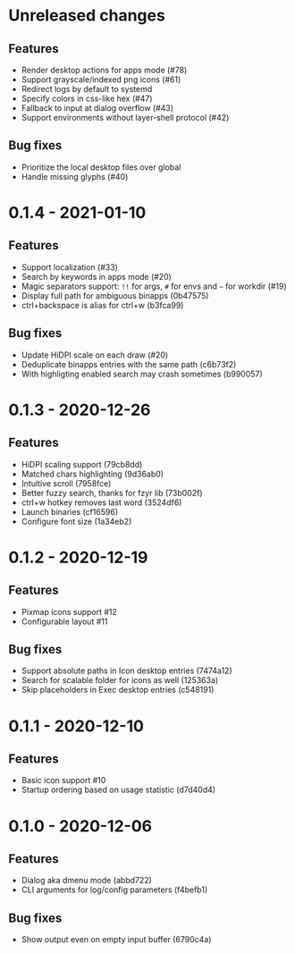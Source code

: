 # Unreleased changes

## Features

- Render desktop actions for apps mode (#78)
- Support grayscale/indexed png icons (#61)
- Redirect logs by default to systemd
- Specify colors in css-like hex (#47)
- Fallback to input at dialog overflow (#43)
- Support environments without layer-shell protocol (#42)

## Bug fixes

- Prioritize the local desktop files over global
- Handle missing glyphs (#40)

# 0.1.4 - 2021-01-10

## Features

- Support localization (#33)
- Search by keywords in apps mode (#20)
- Magic separators support: `!!` for args, `#` for envs and `~` for workdir (#19)
- Display full path for ambiguous binapps (0b47575)
- ctrl+backspace is alias for ctrl+w (b3fca99)

## Bug fixes

- Update HiDPI scale on each draw (#20)
- Deduplicate binapps entries with the same path (c6b73f2)
- With highligting enabled search may crash sometimes (b990057)

# 0.1.3 - 2020-12-26

## Features

- HiDPI scaling support (79cb8dd)
- Matched chars highlighting (9d36ab0)
- Intuitive scroll (7958fce)
- Better fuzzy search, thanks for fzyr lib (73b002f)
- ctrl+w hotkey removes last word (3524df6)
- Launch binaries (cf16596)
- Configure font size (1a34eb2)

# 0.1.2 - 2020-12-19

## Features

- Pixmap icons support #12
- Configurable layout #11

## Bug fixes

- Support absolute paths in Icon desktop entries (7474a12)
- Search for scalable folder for icons as well (125363a)
- Skip placeholders in Exec desktop entries (c548191)

# 0.1.1 - 2020-12-10

## Features

- Basic icon support #10
- Startup ordering based on usage statistic (d7d40d4)

# 0.1.0 - 2020-12-06

## Features

- Dialog aka dmenu mode (abbd722)
- CLI arguments for log/config parameters (f4befb1)

## Bug fixes

- Show output even on empty input buffer (6790c4a)
